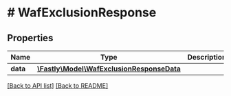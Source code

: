 # # WafExclusionResponse

## Properties

Name | Type | Description | Notes
------------ | ------------- | ------------- | -------------
**data** | [**\Fastly\Model\WafExclusionResponseData**](WafExclusionResponseData.md) |  | [optional] 


[[Back to API list]](../../README.md#endpoints) [[Back to README]](../../README.md)
